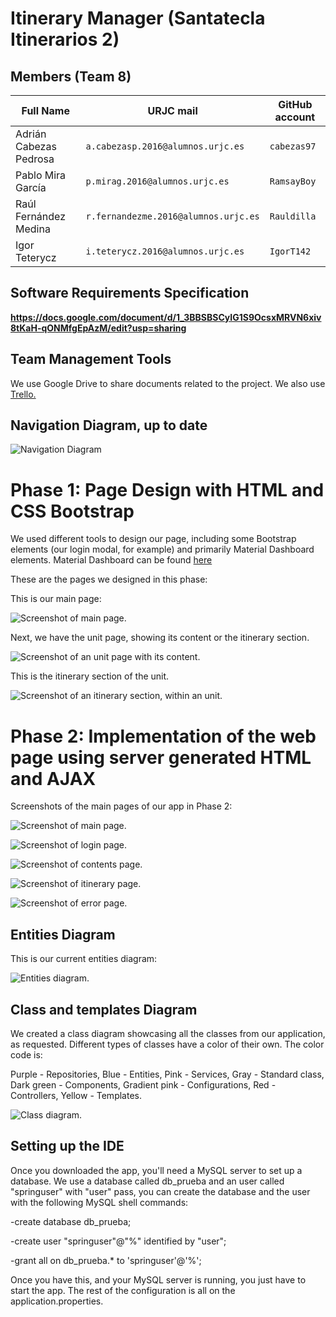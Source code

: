 # Itinerary Manager (Santatecla Itinerarios 2)

## Members (Team 8)
|Full Name             | URJC mail                         | GitHub account                       |
|----------------|-------------------------------|-----------------------------|
| Adrián Cabezas Pedrosa | `a.cabezasp.2016@alumnos.urjc.es`| `cabezas97`          |
| Pablo Mira García | `p.mirag.2016@alumnos.urjc.es`|   `RamsayBoy`       |
| Raúl Fernández Medina| `r.fernandezme.2016@alumnos.urjc.es`|`Rauldilla` |
| Igor Teterycz | `i.teterycz.2016@alumnos.urjc.es`| `IgorT142`|

## Software Requirements Specification
**https://docs.google.com/document/d/1_3BBSBSCyIG1S9OcsxMRVN6xiv8tKaH-qONMfgEpAzM/edit?usp=sharing**

## Team Management Tools
We use Google Drive to share documents related to the project.
We also use [Trello.](https://trello.com/b/6ClCgEkx/itinerary-manager-daw)

## Navigation Diagram, up to date



![](https://github.com/CodeURJC-DAW-2018-19/santatecla-itinerarios-2/blob/master/Screenshots/navphase2.png "Navigation Diagram")



# Phase 1: Page Design with HTML and CSS Bootstrap

We used different tools to design our page, including some Bootstrap elements (our login modal, for example) and primarily Material Dashboard elements. Material Dashboard can be found [here](https://www.creative-tim.com/product/material-dashboard)

These are the pages we designed in this phase: 

This is our main page:

![Screenshot of main page.](https://github.com/CodeURJC-DAW-2018-19/santatecla-itinerarios-2/blob/master/Screenshots/Captura.PNG "Screenshot of main page")

Next, we have the unit page, showing its content or the itinerary section.

![Screenshot of an unit page with its content.](https://github.com/CodeURJC-DAW-2018-19/santatecla-itinerarios-2/blob/master/Screenshots/Captura2.PNG "Screenshot of an unit page with its content")

This is the itinerary section of the unit.

![Screenshot of an itinerary section, within an unit.](https://github.com/CodeURJC-DAW-2018-19/santatecla-itinerarios-2/blob/master/Screenshots/Captura3.PNG "Screenshot of an itinerary section, within an unit")

# Phase 2: Implementation of the web page using server generated HTML and AJAX

Screenshots of the main pages of our app in Phase 2:

![Screenshot of main page.](https://github.com/CodeURJC-DAW-2018-19/santatecla-itinerarios-2/blob/master/Screenshots/fase2units.png "Screenshot of main page")

![Screenshot of login page.](https://github.com/CodeURJC-DAW-2018-19/santatecla-itinerarios-2/blob/master/Screenshots/fase2login.png "Screenshot of login form")


![Screenshot of contents page.](https://github.com/CodeURJC-DAW-2018-19/santatecla-itinerarios-2/blob/master/Screenshots/fase2fichas.png "Screenshot of contents page")

![Screenshot of itinerary page.](https://github.com/CodeURJC-DAW-2018-19/santatecla-itinerarios-2/blob/master/Screenshots/fase2itinerarios.png "Screenshot of itinerary page")

![Screenshot of error page.](https://github.com/CodeURJC-DAW-2018-19/santatecla-itinerarios-2/blob/master/Screenshots/fase2error.png "Screenshot of error page")


## Entities Diagram

This is our current entities diagram:

![Entities diagram.](https://github.com/CodeURJC-DAW-2018-19/santatecla-itinerarios-2/blob/master/Screenshots/entities.png "Entities diagram")
## Class and templates Diagram

We created a class diagram showcasing all the classes from our application, as requested. Different types of classes have a color of their own. The color code is:

Purple - Repositories,
Blue - Entities,
Pink - Services,
Gray - Standard class,
Dark green - Components,
Gradient pink - Configurations,
Red - Controllers,
Yellow - Templates.


![Class diagram.](https://github.com/CodeURJC-DAW-2018-19/santatecla-itinerarios-2/blob/master/Screenshots/classdiag.png "Class diagram")

## Setting up the IDE
Once you downloaded the app, you'll need a MySQL server to set up a database.
We use a database called db_prueba and an user called "springuser" with "user" pass, you can create the database and the user with the following MySQL shell commands:

  -create database db_prueba;
  
  -create user "springuser"@"%" identified by "user";
  
  -grant all on db_prueba.* to 'springuser'@'%';
  
Once you have this, and your MySQL server is running, you just have to start the app. 
The rest of the configuration is all on the application.properties.

